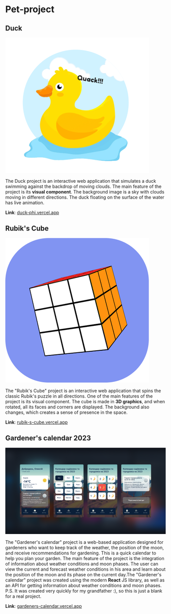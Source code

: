 # Pet-project


<h2>Duck</h2>
<img src="https://github.com/maksymFrontend/Pet-project/blob/main/img/Duck.png?raw=true" alt="Duck img">
<p>
    The Duck project is an interactive web application that simulates a duck swimming against the backdrop of moving clouds.
    The main feature of the project is its <b>visual component</b>. The background image is a sky with clouds moving in different directions. The duck floating on the surface of the water has live animation.
</p>

<b>Link</b>: <a href="https://duck-phi.vercel.app/">duck-phi.vercel.app</a>


<h2>Rubik's Cube</h2>
<img src="https://github.com/maksymFrontend/Pet-project/blob/main/img/Rubik's Cube.png?raw=true" alt="Rubik's Cube">
<p>
    The "Rubik's Cube" project is an interactive web application that spins the classic Rubik's puzzle in all directions.
    One of the main features of the project is its visual component. The cube is made in <b>3D graphics</b>, and when rotated, all its faces and corners are displayed. The background also changes, which creates a sense of presence in the space.
</p>

<b>Link</b>: <a href="https://rubik-s-cube.vercel.app/">rubik-s-cube.vercel.app</a>

<h2>Gardener's calendar 2023</h2>
<img src="https://github.com/maksymFrontend/Pet-project/blob/main/img/GCalendar.png?raw=true" alt="Gardener's calendar">
<p>
    The "Gardener's calendar" project is a web-based application designed for gardeners who want to keep track of the weather, the position of the moon, and receive recommendations for gardening. This is a quick calendar to help you plan your garden. The main feature of the project is the integration of information about weather conditions and moon phases. The user can view the current and forecast weather conditions in his area and learn about the position of the moon and its phase on the current day.The "Gardener's calendar" project was created using the modern <b>React</b> JS library, as well as an API for getting information about weather conditions and moon phases.
    P.S. It was created very quickly for my grandfather :), so this is just a blank for a real project.
</p>

<b>Link</b>: <a href="https://gardeners-calendar.vercel.app/">gardeners-calendar.vercel.app</a>